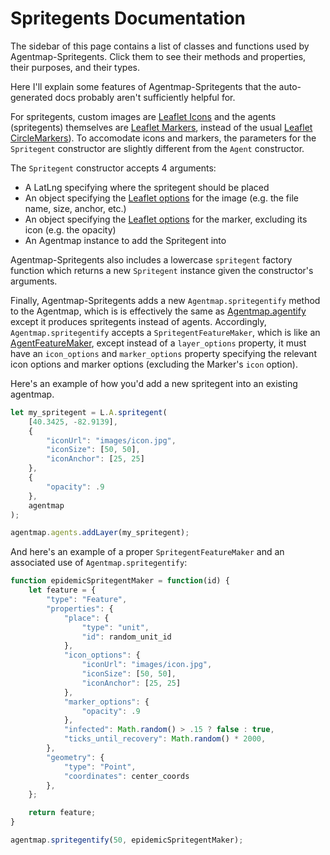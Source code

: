 # Spritegents Documentation

The sidebar of this page contains a list of classes and functions used by Agentmap-Spritegents. 
Click them to see their methods and properties, their purposes, and their types.

Here I'll explain some features of Agentmap-Spritegents that the auto-generated docs probably aren't sufficiently helpful for.

For spritegents, custom images are [Leaflet Icons](https://leafletjs.com/reference-1.3.4.html#icon)
and the agents (spritegents) themselves are [Leaflet Markers](https://leafletjs.com/reference-1.3.4.html#marker), 
instead of the usual [Leaflet CircleMarkers](https://leafletjs.com/reference-1.3.4.html#circlemarker)). 
To accomodate icons and markers, the parameters for the `Spritegent` constructor are slightly different from the `Agent` constructor.

The `Spritegent` constructor accepts 4 arguments: 
* A LatLng specifying where the spritegent should be placed
* An object specifying the [Leaflet options](https://leafletjs.com/reference-1.3.4.html#icon) for the image (e.g. the file name, size, anchor, etc.)
* An object specifying the [Leaflet options](https://leafletjs.com/reference-1.3.4.html#marker) for the	marker, excluding its icon (e.g. the opacity)
* An Agentmap instance to add the Spritegent into

Agentmap-Spritegents also includes a lowercase `spritegent` factory function which returns a new `Spritegent` instance given the constructor's arguments.

Finally, Agentmap-Spritegents adds a new `Agentmap.spritegentify` method to the Agentmap, which is is effectively the same as [Agentmap.agentify](https://noncomputable.github.io/AgentMaps/docs/Agentmap.html#agentify) except it produces spritegents instead of agents.
Accordingly, `Agentmap.spritegentify` accepts a `SpritegentFeatureMaker`, which is like an [AgentFeatureMaker](https://noncomputable.github.io/AgentMaps/docs/global.html#agentFeatureMaker), 
except instead of a `layer_options` property, it must have an `icon_options` and `marker_options` property specifying the relevant icon options and marker options (excluding the Marker's `icon` option).

Here's an example of how you'd add a new spritegent into an existing agentmap.
```javascript
let my_spritegent = L.A.spritegent(
	[40.3425, -82.9139], 
	{
		"iconUrl": "images/icon.jpg",
		"iconSize": [50, 50],
		"iconAnchor": [25, 25]
	},
	{
		"opacity": .9
	},
	agentmap
);

agentmap.agents.addLayer(my_spritegent);
```

And here's an example of a proper `SpritegentFeatureMaker` and an associated use of `Agentmap.spritegentify`:
```javascript
function epidemicSpritegentMaker = function(id) {
	let feature = { 
		"type": "Feature",
		"properties": {
			"place": {
				"type": "unit",
				"id": random_unit_id
			},
			"icon_options": {
				"iconUrl": "images/icon.jpg",
				"iconSize": [50, 50],
				"iconAnchor": [25, 25]
			},
			"marker_options": {
				"opacity": .9
			},
			"infected": Math.random() > .15 ? false : true,
			"ticks_until_recovery": Math.random() * 2000,
		},
		"geometry": {
			"type": "Point",
			"coordinates": center_coords
		},
	};

	return feature;
}

agentmap.spritegentify(50, epidemicSpritegentMaker);
```
